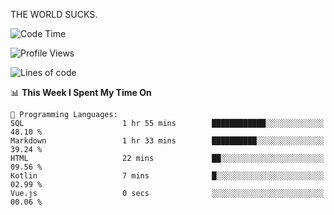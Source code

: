 THE WORLD SUCKS.

<!--START_SECTION:waka-->
![Code Time](http://img.shields.io/badge/Code%20Time-395%20hrs%2049%20mins-blue)

![Profile Views](http://img.shields.io/badge/Profile%20Views-0-blue)

![Lines of code](https://img.shields.io/badge/From%20Hello%20World%20I%27ve%20Written-1.9%20million%20lines%20of%20code-blue)

📊 **This Week I Spent My Time On** 

```text
💬 Programming Languages: 
SQL                      1 hr 55 mins        ████████████░░░░░░░░░░░░░   48.10 % 
Markdown                 1 hr 33 mins        ██████████░░░░░░░░░░░░░░░   39.24 % 
HTML                     22 mins             ██░░░░░░░░░░░░░░░░░░░░░░░   09.56 % 
Kotlin                   7 mins              █░░░░░░░░░░░░░░░░░░░░░░░░   02.99 % 
Vue.js                   0 secs              ░░░░░░░░░░░░░░░░░░░░░░░░░   00.06 % 
```


<!--END_SECTION:waka-->
